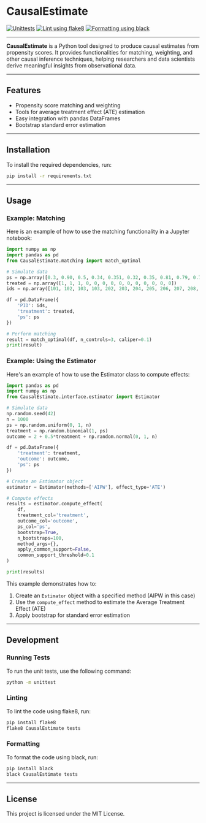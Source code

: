 # CausalEstimate

[![Unittests](https://github.com/kirilklein/CausalEstimate/actions/workflows/unittest.yml/badge.svg)](https://github.com/kirilklein/CausalEstimate/actions/workflows/unittest.yml)
[![Lint using flake8](https://github.com/kirilklein/CausalEstimate/actions/workflows/lint.yml/badge.svg)](https://github.com/kirilklein/CausalEstimate/actions/workflows/lint.yml)
[![Formatting using black](https://github.com/kirilklein/CausalEstimate/actions/workflows/format.yml/badge.svg)](https://github.com/kirilklein/CausalEstimate/actions/workflows/format.yml)

---

**CausalEstimate** is a Python tool designed to produce causal estimates from propensity scores. It provides functionalities for matching, weighting, and other causal inference techniques, helping researchers and data scientists derive meaningful insights from observational data.

---

## Features

- Propensity score matching and weighting
- Tools for average treatment effect (ATE) estimation
- Easy integration with pandas DataFrames
- Bootstrap standard error estimation

---

## Installation

To install the required dependencies, run:

```sh
pip install -r requirements.txt
```

---

## Usage

### Example: Matching

Here is an example of how to use the matching functionality in a Jupyter notebook:

```python
import numpy as np
import pandas as pd
from CausalEstimate.matching import match_optimal

# Simulate data
ps = np.array([0.3, 0.90, 0.5, 0.34, 0.351, 0.32, 0.35, 0.81, 0.79, 0.77, 0.90, 0.6, 0.52, 0.55])
treated = np.array([1, 1, 1, 0, 0, 0, 0, 0, 0, 0, 0, 0, 0, 0])
ids = np.array([101, 102, 103, 103, 202, 203, 204, 205, 206, 207, 208, 209, 210, 211])

df = pd.DataFrame({
    'PID': ids,
    'treatment': treated,
    'ps': ps
})

# Perform matching
result = match_optimal(df, n_controls=3, caliper=0.1)
print(result)
```

### Example: Using the Estimator

Here's an example of how to use the Estimator class to compute effects:

```python
import pandas as pd
import numpy as np
from CausalEstimate.interface.estimator import Estimator

# Simulate data
np.random.seed(42)
n = 1000
ps = np.random.uniform(0, 1, n)
treatment = np.random.binomial(1, ps)
outcome = 2 + 0.5*treatment + np.random.normal(0, 1, n)

df = pd.DataFrame({
    'treatment': treatment,
    'outcome': outcome,
    'ps': ps
})

# Create an Estimator object
estimator = Estimator(methods=['AIPW'], effect_type='ATE')

# Compute effects
results = estimator.compute_effect(
    df,
    treatment_col='treatment',
    outcome_col='outcome',
    ps_col='ps',
    bootstrap=True,
    n_bootstraps=100,
    method_args={},
    apply_common_support=False,
    common_support_threshold=0.1
)

print(results)
```

This example demonstrates how to:
1. Create an `Estimator` object with a specified method (AIPW in this case)
2. Use the `compute_effect` method to estimate the Average Treatment Effect (ATE)
3. Apply bootstrap for standard error estimation

---

## Development

### Running Tests

To run the unit tests, use the following command:

```sh
python -m unittest
```

### Linting

To lint the code using flake8, run:

```sh
pip install flake8
flake8 CausalEstimate tests
```

### Formatting

To format the code using black, run:

```sh
pip install black
black CausalEstimate tests
```

---

## License

This project is licensed under the MIT License.
